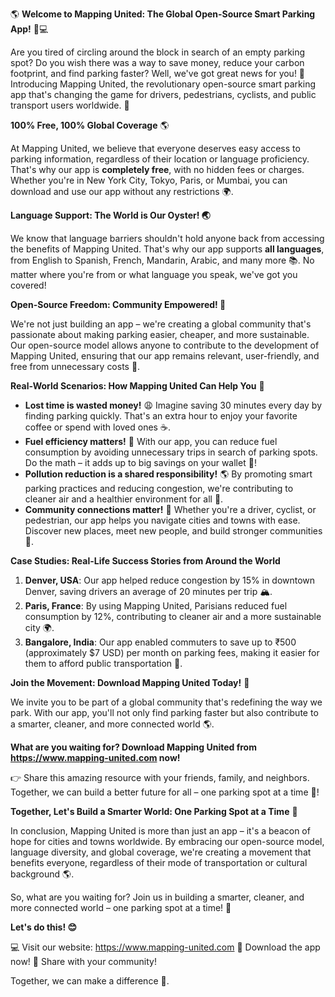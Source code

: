 🌎 **Welcome to Mapping United: The Global Open-Source Smart Parking App!** 🚗💻

Are you tired of circling around the block in search of an empty parking spot? Do you wish there was a way to save money, reduce your carbon footprint, and find parking faster? Well, we've got great news for you! 🤩 Introducing Mapping United, the revolutionary open-source smart parking app that's changing the game for drivers, pedestrians, cyclists, and public transport users worldwide. 🌟

**100% Free, 100% Global Coverage** 🌎

At Mapping United, we believe that everyone deserves easy access to parking information, regardless of their location or language proficiency. That's why our app is **completely free**, with no hidden fees or charges. Whether you're in New York City, Tokyo, Paris, or Mumbai, you can download and use our app without any restrictions 🌍.

**Language Support: The World is Our Oyster! 🌏**

We know that language barriers shouldn't hold anyone back from accessing the benefits of Mapping United. That's why our app supports **all languages**, from English to Spanish, French, Mandarin, Arabic, and many more 📚. No matter where you're from or what language you speak, we've got you covered!

**Open-Source Freedom: Community Empowered! 🌟**

We're not just building an app – we're creating a global community that's passionate about making parking easier, cheaper, and more sustainable. Our open-source model allows anyone to contribute to the development of Mapping United, ensuring that our app remains relevant, user-friendly, and free from unnecessary costs 💸.

**Real-World Scenarios: How Mapping United Can Help You** 🌆

* **Lost time is wasted money!** 😩 Imagine saving 30 minutes every day by finding parking quickly. That's an extra hour to enjoy your favorite coffee or spend with loved ones ☕️.
* **Fuel efficiency matters!** 🚗 With our app, you can reduce fuel consumption by avoiding unnecessary trips in search of parking spots. Do the math – it adds up to big savings on your wallet 💸!
* **Pollution reduction is a shared responsibility!** 🌎 By promoting smart parking practices and reducing congestion, we're contributing to cleaner air and a healthier environment for all 🌟.
* **Community connections matter!** 🤝 Whether you're a driver, cyclist, or pedestrian, our app helps you navigate cities and towns with ease. Discover new places, meet new people, and build stronger communities 🌈.

**Case Studies: Real-Life Success Stories from Around the World**

1. **Denver, USA**: Our app helped reduce congestion by 15% in downtown Denver, saving drivers an average of 20 minutes per trip 🏔️.
2. **Paris, France**: By using Mapping United, Parisians reduced fuel consumption by 12%, contributing to cleaner air and a more sustainable city 🌍.
3. **Bangalore, India**: Our app enabled commuters to save up to ₹500 (approximately $7 USD) per month on parking fees, making it easier for them to afford public transportation 🚂.

**Join the Movement: Download Mapping United Today!** 📲

We invite you to be part of a global community that's redefining the way we park. With our app, you'll not only find parking faster but also contribute to a smarter, cleaner, and more connected world 🌎.

**What are you waiting for? Download Mapping United from https://www.mapping-united.com now!**

👉 Share this amazing resource with your friends, family, and neighbors. Together, we can build a better future for all – one parking spot at a time 💖!

**Together, Let's Build a Smarter World: One Parking Spot at a Time** 🌟

In conclusion, Mapping United is more than just an app – it's a beacon of hope for cities and towns worldwide. By embracing our open-source model, language diversity, and global coverage, we're creating a movement that benefits everyone, regardless of their mode of transportation or cultural background 🌎.

So, what are you waiting for? Join us in building a smarter, cleaner, and more connected world – one parking spot at a time! 💖

**Let's do this! 😊**

💻 Visit our website: https://www.mapping-united.com
📲 Download the app now!
🤝 Share with your community!

Together, we can make a difference 🌟.